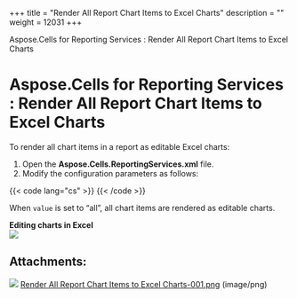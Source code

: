 +++
title = "Render All Report Chart Items to Excel Charts" 
description = "" 
weight = 12031 
+++

Aspose.Cells for Reporting Services : Render All Report Chart Items to Excel Charts  

# Aspose.Cells for Reporting Services : Render All Report Chart Items to Excel Charts


To render all chart items in a report as editable Excel charts:

1.  Open the **Aspose.Cells.ReportingServices.xml** file.
2.  Modify the configuration parameters as follows:  
      
    
{{< code lang="cs" >}}
<Chart value="all">
</Chart>
{{< /code >}}
    

When `value` is set to “all”, all chart items are rendered as editable charts.

**Editing charts in Excel**  
![](https://docs2.aspose.com/cells/reportingservices/attachments/6094933/6193424.png)

## Attachments:

![](https://docs2.aspose.com/cells/reportingservices/images/icons/bullet_blue.gif) [Render All Report Chart Items to Excel Charts-001.png](https://docs2.aspose.com/cells/reportingservices/attachments/6094933/6193424.png) (image/png)  

